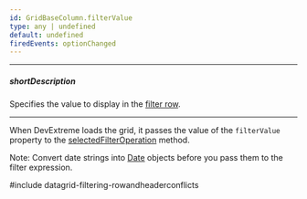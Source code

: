 ```yaml
---
id: GridBaseColumn.filterValue
type: any | undefined
default: undefined
firedEvents: optionChanged
---
```

---
##### shortDescription
Specifies the value to display in the [filter row](/concepts/05%20UI%20Components/DataGrid/30%20Filtering%20and%20Searching/1%20Filter%20Row.md '/Documentation/Guide/UI_Components/{WidgetName}/Filtering_and_Searching/#Filter_Row').

---
When DevExtreme loads the grid, it passes the value of the `filterValue` property to the [selectedFilterOperation](/api-reference/_hidden/GridBaseColumn/selectedFilterOperation.md '{basewidgetpath}/Configuration/columns/#selectedFilterOperation') method.

Note: Convert date strings into [Date](https://www.w3schools.com/js/js_dates.asp) objects before you pass them to the filter expression.

#include datagrid-filtering-rowandheaderconflicts